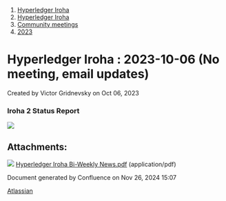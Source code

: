 1. [Hyperledger Iroha](index.html)
2. [Hyperledger Iroha](Hyperledger-Iroha_20873224.html)
3. [Community meetings](Community-meetings_21012606.html)
4. [2023](2023_21018150.html)

# Hyperledger Iroha : 2023-10-06 (No meeting, email updates)

Created by Victor Gridnevsky on Oct 06, 2023

### Iroha 2 Status Report

[![](attachments/thumbnails/21013401/21018201)](attachments/21013401/21018201.pdf)

## Attachments:

![](images/icons/bullet_blue.gif) [Hyperledger Iroha Bi-Weekly News.pdf](attachments/21013401/21018201.pdf) (application/pdf)

Document generated by Confluence on Nov 26, 2024 15:07

[Atlassian](http://www.atlassian.com/)
